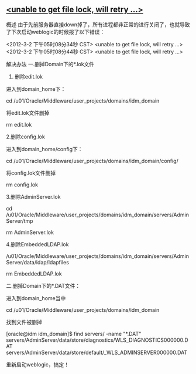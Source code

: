 [<BEA-141281> <unable to get file lock, will retry ...>](https://www.cnblogs.com/davidwang456/p/3730330.html)
---------------

概述
由于先前服务器直接down掉了，所有进程都非正常的进行关闭了，也就导致了下次启动weblogic的时候报了以下错误：

<2012-3-2 下午05时08分34秒 CST> <Info> <Management> <BEA-141281> <unable to get file lock, will retry …> 
<2012-3-2 下午05时08分44秒 CST> <Info> <Management> <BEA-141281> <unable to get file lock, will retry …>

解决办法
一.删掉Domain下的*.lok文件

1. 删除edit.lok

进入到domain_home下：

cd /u01/Oracle/Middleware/user_projects/domains/idm_domain

将edit.lok文件删掉

rm edit.lok

2.删除config.lok

进入到domain_home/config下：

cd /u01/Oracle/Middleware/user_projects/domains/idm_domain/config/

将config.lok文件删掉

rm config.lok

3.删除AdminServer.lok

cd /u01/Oracle/Middleware/user_projects/domains/idm_domain/servers/AdminServer/tmp

rm AdminServer.lok

4.删除EmbeddedLDAP.lok

/u01/Oracle/Middleware/user_projects/domains/idm_domain/servers/AdminServer/data/ldap/ldapfiles

rm EmbeddedLDAP.lok

二.删掉Domain下的*.DAT文件：

进入到domain_home当中

cd /u01/Oracle/Middleware/user_projects/domains/idm_domain

找到文件被删掉

[oracle@idm idm_domain]$ find servers/ -name "*.DAT" 
servers/AdminServer/data/store/diagnostics/WLS_DIAGNOSTICS000000.DAT 
servers/AdminServer/data/store/default/_WLS_ADMINSERVER000000.DAT

重新启动weblogic，搞定！
